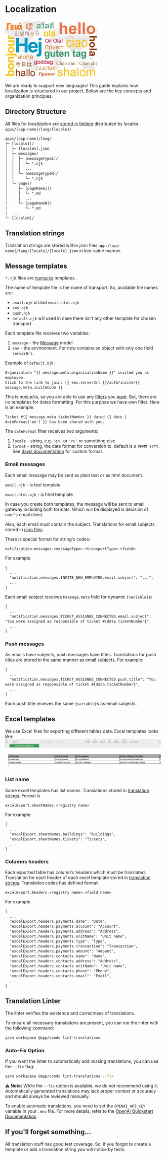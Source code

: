 # Localization

![hello](images/hello.jpeg)

We are ready to support new languages! This guide explains how localization is structured in our project. 
Below are the key concepts and organization principles.

## Directory Structure

All files for localization are [stored in folders](https://github.com/open-condo-software/condo/tree/main/apps/condo/lang) distributed by locales `apps/[app-name]/lang/[locale]/`
```
apps/[app-name]/lang/
├─ [locale1]/
│  ├─ [locale1].json
│  ├─ messages/
│  │  ├─ [messageType1]/
│  │  │  └─ *.njk
│  │  │  ...
│  │  └─ [messageTypeN]/
│  │     └─ *.njk
│  └─ pages/
│     ├─ [pageName1]/
│     │  └─ *.md
│     │  ...
│     └─ [pageNameN]/
│        └─ *.md
│  ...
└─ [localeN]/
```

## Translation strings

Translation strings are stored within json files `apps/[app-name]/lang/[locale]/[locale].json` in key-value manner.

## Message templates

`*.njk` files are [nunjucks](https://mozilla.github.io/nunjucks/templating.html) templates.

The name of template file is the name of transport. So, available file names are:
- `email.njk` or/and `email.html.njk`
- `sms.njk`
- `push.njk`
- `default.njk` will used in case there isn't any other template for chosen transport.

Each template file receives two variables:
1. `message` - the [Message](https://github.com/open-condo-software/condo/blob/main/apps/condo/domains/notification/schema/Message.js) model
2. `env` - the environment. For now contains an object with only one field `serverUrl`.

Example of `default.njk`:
```
Organization "{{ message.meta.organizationName }}" invited you as employee.
Click to the link to join: {{ env.serverUrl }}/auth/invite/{{ message.meta.inviteCode }}
```

This is nunjucks, so you are able to use any [filters](https://mozilla.github.io/nunjucks/templating.html#filters) you [want](https://mozilla.github.io/nunjucks/templating.html#builtin-filters).
But, there are no templates for dates formatting.
For this purpose we have own filter. Here is an example:
```
Ticket #{{ message.meta.ticketNumber }} dated {{ date | dateFormat('en') }} has been shared with you.
```

The `dateFormat` filter receives two arguments:
1. `locale` - string, e.g. `'en'` or `'ru'` or something else.
2. `format` - string, the date format for conversion to, default is `D MMMM YYYY`.
See [dayjs documentation](https://day.js.org/docs/en/parse/string-format#list-of-all-available-parsing-tokens) for custom format.

### Email messages

Each email message may be sent as plain text or as html document.

`email.njk` - is text template

`email.html.njk` - is html template

In case you create both templates, the message will be sent to email gateway including both formats. Which will be displayed is decision of user's email client.

Also, each email must contain the subject. Translations for email subjects stored in [json files](#translation-strings).

There is special format for string's codes:
```
notification.messages.<messageType>.<transportType>.<field>
```
For example:
```
{
  ...
  "notification.messages.INVITE_NEW_EMPLOYEE.email.subject": "...",
  ...
}
```
Each email subject receives `Message.meta` field for dynamic `{variable}`s:
```
{
  ...
  "notification.messages.TICKET_ASSIGNEE_CONNECTED.email.subject": "You were assigned as responsible of ticket #{data.ticketNumber}",
  ...
}
```

### Push messages
As emails have subjects, push messages have titles. Translations for push titles are stored in the same manner as email subjects.
For example:
```
{
  ...
  "notification.messages.TICKET_ASSIGNEE_CONNECTED.push.title": "You were assigned as responsible of ticket #{data.ticketNumber}",
  ...
}
```
Each push title receives the same `{variable}`s as email subjects.

## Excel templates

We use Excel files for exporting different tables data. Excel templates looks like:
![excel template example](images/excel-template-example.png)

### List name
Some excel templates has list names. Translations stored in [translation strings](#translation-strings).
Format is 
```
excelExport.sheetNames.<registry name>`
```
For example:
```
{
  ...
  "excelExport.sheetNames.buildings": "Buildings",
  "excelExport.sheetNames.tickets": "Tickets",
  ...
}
```

### Columns headers

Each exported table has column's headers which must be translated.
Translation for each header of each excel template stored in [translation strings](#translation-strings).
Translation codes has defined format:
```
excelExport.headers.<registry name>.<field name>
```
For example:
```
{
  ...
  "excelExport.headers.payments.date": "Date",
  "excelExport.headers.payments.account": "Account",
  "excelExport.headers.payments.address": "Address",
  "excelExport.headers.payments.unitName": "Unit name",
  "excelExport.headers.payments.type": "Type",
  "excelExport.headers.payments.transaction": "Transaction",
  "excelExport.headers.payments.amount": "Amount",
  "excelExport.headers.contacts.name": "Name",
  "excelExport.headers.contacts.address": "Address",
  "excelExport.headers.contacts.unitName": "Unit name",
  "excelExport.headers.contacts.phone": "Phone",
  "excelExport.headers.contacts.email": "Email",
  ...
}
```

## Translation Linter

The linter verifies the existence and correctness of translations.

To ensure all necessary translations are present, you can run the linter with the following command:
```bash
yarn workspace @app/condo lint-translations
```

### Auto-Fix Option

If you want the linter to automatically add missing translations, you can use the `--fix` flag:

```bash
yarn workspace @app/condo lint-translations --fix
```

**⚠️ Note:** While the `--fix` option is available, we do not recommend using it. 
Automatically generated translations may lack proper context or accuracy and should always be reviewed manually.

To enable automatic translations, you need to set the `OPENAI_API_KEY` variable in your `.env` file. 
For more details, refer to the [OpenAI Quickstart Documentation](https://platform.openai.com/docs/quickstart).

## If you'll forget something...

All translation stuff has good test coverage. So, if you forgot to create a template or add a translation string you will notice by tests.
